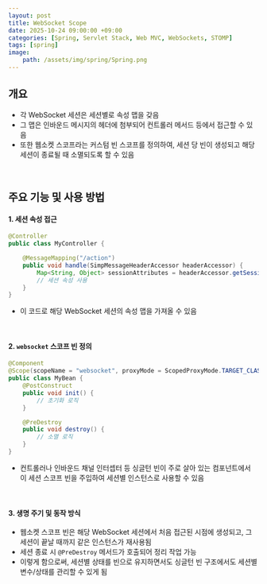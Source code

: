 ```yaml
---
layout: post
title: WebSocket Scope
date: 2025-10-24 09:00:00 +09:00
categories: [Spring, Servlet Stack, Web MVC, WebSockets, STOMP]
tags: [spring]
image:
    path: /assets/img/spring/Spring.png
---
```


## 개요

- 각 WebSocket 세션은 세션별로 속성 맵을 갖음
- 그 맵은 인바운드 메시지의 헤더에 첨부되어 컨트롤러 메서드 등에서 접근할 수 있음
- 또한 웹소켓 스코프라는 커스텀 빈 스코프를 정의하여, 세션 당 빈이 생성되고 해당 세션이 종료될 때 소멸되도록 할 수 있음

<br>

## 주요 기능 및 사용 방법

#### 1. 세션 속성 접근

```java
@Controller
public class MyController {

    @MessageMapping("/action")
    public void handle(SimpMessageHeaderAccessor headerAccessor) {
        Map<String, Object> sessionAttributes = headerAccessor.getSessionAttributes();
        // 세션 속성 사용
    }
}
```
- 이 코드로 해당 WebSocket 세션의 속성 맵을 가져올 수 있음

<br>

#### 2. `websocket` 스코프 빈 정의

```java
@Component
@Scope(scopeName = "websocket", proxyMode = ScopedProxyMode.TARGET_CLASS)
public class MyBean {
    @PostConstruct
    public void init() {
        // 초기화 로직
    }

    @PreDestroy
    public void destroy() {
        // 소멸 로직
    }
}
```

- 컨트롤러나 인바운드 채널 인터셉터 등 싱글턴 빈이 주로 살아 있는 컴포넌트에서 이 세션 스코프 빈을 주입하여 세션별 인스턴스로 사용할 수 있음

<br>

#### 3. 생명 주기 및 동작 방식

- 웹소켓 스코프 빈은 해당 WebSocket 세션에서 처음 접근된 시점에 생성되고, 그 세션이 끝날 때까지 같은 인스턴스가 재사용됨
- 세션 종료 시 `@PreDestroy` 메서드가 호출되어 정리 작업 가능
- 이렇게 함으로써, 세션별 상태를 빈으로 유지하면서도 싱글턴 빈 구조에서도 세션별 변수/상태를 관리할 수 있게 됨
